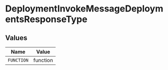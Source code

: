 # DeploymentInvokeMessageDeploymentsResponseType


## Values

| Name       | Value      |
| ---------- | ---------- |
| `FUNCTION` | function   |